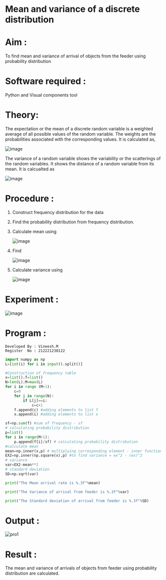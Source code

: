 #  Mean and variance of a discrete  distribution


# Aim : 

To find mean and variance of arrival of objects from the feeder using probability distribution


# Software required :  

Python and Visual components tool

# Theory:

The expectation or the mean of a discrete random variable is a weighted average of all possible
values of the random variable. The weights are the probabilities associated with the corresponding values. 
It is calculated as,

![image](https://user-images.githubusercontent.com/103921593/192938463-e34177f4-f188-48a0-bda2-8f6d1d660ed2.png)

The variance of a random variable shows the variability or the scatterings of the random variables.
It shows the distance of a random variable from its mean. It is calcualted as

![image](https://user-images.githubusercontent.com/103921593/192938695-99fedc01-34d5-4d36-84df-5880e766ed0c.png)


# Procedure :

1. Construct frequency distribution for the data

2. Find the  probability distribution from frequency distribution.

3. Calculate mean using 
   
   ![image](https://user-images.githubusercontent.com/103921593/192940431-03b81777-c54d-4286-b4f4-82dfe7666b4c.png)

4. Find  
   
      ![image](https://user-images.githubusercontent.com/103921593/192940255-2d9dd746-6875-4a6d-877b-6da6cdb96ab1.png)

5.  Calculate variance using 
  
      ![image](https://user-images.githubusercontent.com/103921593/192942852-913550a9-fabe-4a55-b956-0487b18bbd97.png)


# Experiment :

![image](https://user-images.githubusercontent.com/103921593/229993174-5b67e57e-3e01-4ac4-9f83-410a932b22bf.png)

# Program :
```
Developed By : Vineesh.M
Register  No : 212221230122
```
```py
import numpy as np
L=[int(i) for i in input().split()]

#Construction of frequency table
x=list();f=list()
N=len(L);M=max(L)
for i in range (M+1):
    c=0
    for j in range(N):
        if L[j]==i:
            c=c+1
    f.append(c) #adding elements to list f
    x.append(i) #adding elements to list x

sf=np.sum(f) #sum of frequency - sf
# calculating probability distribution
p=list()
for i in range(M+1):
    p.append(f[i]/sf) # calculating probability distribution
#calculate mean
mean=np.inner(x,p) # multiplying corresponding element - inner function
EX2=np.inner(np.square(x),p) #to find variance = ex^2 - (ex)^2
# variance
var=EX2-mean**2 
# standard deviation
SD=np.sqrt(var)

print("The Mean arrival rate is %.3f"%mean)

print("The Variance of arrival from feeder is %.3f"%var)

print("The Standard deviation of arrival from feeder is %.3f"%SD)
```


# Output : 

![pro1](https://user-images.githubusercontent.com/93427254/232222554-75b9303c-1d73-4c14-b08c-7f6f5882445d.png)


# Result :
The mean and variance of arrivals of objects from feeder using probability distribution are calculated.

